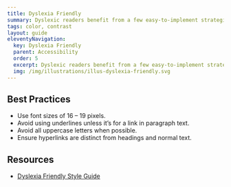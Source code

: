 ```yaml
---
title: Dyslexia Friendly
summary: Dyslexic readers benefit from a few easy-to-implement strategies.
tags: color, contrast
layout: guide
eleventyNavigation:
  key: Dyslexia Friendly
  parent: Accessibility
  order: 5
  excerpt: Dyslexic readers benefit from a few easy-to-implement strategies.
  img: /img/illustrations/illus-dyslexia-friendly.svg
---
```


## Best Practices

- Use font sizes of 16 – 19 pixels.
- Avoid using underlines unless it’s for a link in paragraph text.
- Avoid all uppercase letters when possible.
- Ensure hyperlinks are distinct from headings and normal text.

## Resources

- [Dyslexia Friendly Style Guide](https://www.bdadyslexia.org.uk/advice/employers/creating-a-dyslexia-friendly-workplace/dyslexia-friendly-style-guide)
